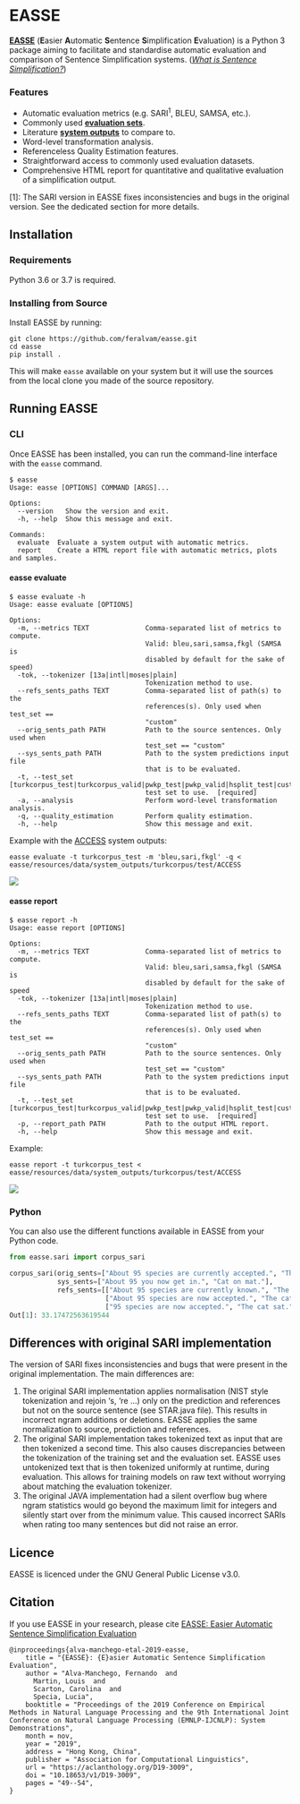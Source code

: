 # EASSE
[**EASSE**](https://www.aclweb.org/anthology/D19-3009/) (**E**asier **A**utomatic **S**entence **S**implification **E**valuation) is a Python 3 package aiming to facilitate and standardise automatic evaluation and comparison of Sentence Simplification systems. ([*What is Sentence Simplification?*](https://www.mitpressjournals.org/doi/full/10.1162/coli_a_00370))

### Features

- Automatic evaluation metrics (e.g. SARI<sup>1</sup>, BLEU, SAMSA, etc.).
- Commonly used [**evaluation sets**](https://github.com/feralvam/easse/tree/master/easse/resources/data/test_sets).
- Literature [**system outputs**](https://github.com/feralvam/easse/tree/master/easse/resources/data/system_outputs) to compare to.
- Word-level transformation analysis.
- Referenceless Quality Estimation features.
- Straightforward access to commonly used evaluation datasets.
- Comprehensive HTML report for quantitative and qualitative evaluation of a simplification output.

[1]: The SARI version in EASSE fixes inconsistencies and bugs in the original version. See the dedicated section for more details.

## Installation
### Requirements

Python 3.6 or 3.7 is required.

### Installing from Source

Install EASSE by running:

```
git clone https://github.com/feralvam/easse.git
cd easse
pip install .
```

This will make `easse` available on your system but it will use the sources from the local clone
you made of the source repository.

## Running EASSE

### CLI
Once EASSE has been installed, you can run the command-line interface with the `easse` command.

```
$ easse
Usage: easse [OPTIONS] COMMAND [ARGS]...

Options:
  --version   Show the version and exit.
  -h, --help  Show this message and exit.

Commands:
  evaluate  Evaluate a system output with automatic metrics.
  report    Create a HTML report file with automatic metrics, plots and samples.
```

#### easse evaluate
```
$ easse evaluate -h
Usage: easse evaluate [OPTIONS]

Options:
  -m, --metrics TEXT              Comma-separated list of metrics to compute.
                                  Valid: bleu,sari,samsa,fkgl (SAMSA is
                                  disabled by default for the sake of speed)
  -tok, --tokenizer [13a|intl|moses|plain]
                                  Tokenization method to use.
  --refs_sents_paths TEXT         Comma-separated list of path(s) to the
                                  references(s). Only used when test_set ==
                                  "custom"
  --orig_sents_path PATH          Path to the source sentences. Only used when
                                  test_set == "custom"
  --sys_sents_path PATH           Path to the system predictions input file
                                  that is to be evaluated.
  -t, --test_set [turkcorpus_test|turkcorpus_valid|pwkp_test|pwkp_valid|hsplit_test|custom]
                                  test set to use.  [required]
  -a, --analysis                  Perform word-level transformation analysis.
  -q, --quality_estimation        Perform quality estimation.
  -h, --help                      Show this message and exit.
```
Example with the [ACCESS](https://github.com/facebookresearch/access) system outputs:
```
easse evaluate -t turkcorpus_test -m 'bleu,sari,fkgl' -q < easse/resources/data/system_outputs/turkcorpus/test/ACCESS
```

<img src="https://github.com/feralvam/easse/blob/master/demo/evaluate.gif">

#### easse report
```
$ easse report -h
Usage: easse report [OPTIONS]

Options:
  -m, --metrics TEXT              Comma-separated list of metrics to compute.
                                  Valid: bleu,sari,samsa,fkgl (SAMSA is
                                  disabled by default for the sake of speed
  -tok, --tokenizer [13a|intl|moses|plain]
                                  Tokenization method to use.
  --refs_sents_paths TEXT         Comma-separated list of path(s) to the
                                  references(s). Only used when test_set ==
                                  "custom"
  --orig_sents_path PATH          Path to the source sentences. Only used when
                                  test_set == "custom"
  --sys_sents_path PATH           Path to the system predictions input file
                                  that is to be evaluated.
  -t, --test_set [turkcorpus_test|turkcorpus_valid|pwkp_test|pwkp_valid|hsplit_test|custom]
                                  test set to use.  [required]
  -p, --report_path PATH          Path to the output HTML report.
  -h, --help                      Show this message and exit.
```
Example:
```
easse report -t turkcorpus_test < easse/resources/data/system_outputs/turkcorpus/test/ACCESS
```
<img src="https://github.com/feralvam/easse/blob/master/demo/report.gif">

### Python

You can also use the different functions available in EASSE from your Python code.

```python
from easse.sari import corpus_sari

corpus_sari(orig_sents=["About 95 species are currently accepted.", "The cat perched on the mat."],  
            sys_sents=["About 95 you now get in.", "Cat on mat."], 
            refs_sents=[["About 95 species are currently known.", "The cat sat on the mat."],
                        ["About 95 species are now accepted.", "The cat is on the mat."],  
                        ["95 species are now accepted.", "The cat sat."]])
Out[1]: 33.17472563619544
```
## Differences with original SARI implementation

The version of SARI fixes inconsistencies and bugs that were present in the original implementation. The main differences are:
1) The original SARI implementation applies normalisation (NIST style tokenization and rejoin ‘s, ‘re ...) only on the prediction and references but not on the source sentence (see STAR.java file). This results in incorrect ngram additions or deletions. EASSE applies the same normalization to source, prediction and references.
2) The original SARI implementation takes tokenized text as input that are then tokenized a second time. This also causes discrepancies between the tokenization of the training set and the evaluation set. EASSE uses untokenized text that is then tokenized uniformly at runtime, during evaluation. This allows for training models on raw text without worrying about matching the evaluation tokenizer.
3) The original JAVA implementation had a silent overflow bug where ngram statistics would go beyond the maximum limit for integers and silently start over from the minimum value. This caused incorrect SARIs when rating too many sentences but did not raise an error.

## Licence
EASSE is licenced under the GNU General Public License v3.0.

## Citation

If you use EASSE in your research, please cite [EASSE: Easier Automatic Sentence Simplification Evaluation](https://aclanthology.org/D19-3009/)

```
@inproceedings{alva-manchego-etal-2019-easse,
    title = "{EASSE}: {E}asier Automatic Sentence Simplification Evaluation",
    author = "Alva-Manchego, Fernando  and
      Martin, Louis  and
      Scarton, Carolina  and
      Specia, Lucia",
    booktitle = "Proceedings of the 2019 Conference on Empirical Methods in Natural Language Processing and the 9th International Joint Conference on Natural Language Processing (EMNLP-IJCNLP): System Demonstrations",
    month = nov,
    year = "2019",
    address = "Hong Kong, China",
    publisher = "Association for Computational Linguistics",
    url = "https://aclanthology.org/D19-3009",
    doi = "10.18653/v1/D19-3009",
    pages = "49--54",
}
```
